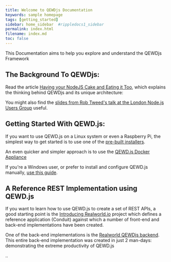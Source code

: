 ```yaml
---
title: Welcome to QEWDjs Documentation
keywords: sample homepage
tags: [getting_started]
sidebar: home_sidebar  #rippledocs1_sidebar
permalink: index.html
filename: index.md
toc: false
---
```


This Documentation aims to help you explore and understand the QEWDjs Framework 
 

## The Background To QEWDjs:

Read the article [Having your NodeJS Cake and Eating it Too](https://robtweed.wordpress.com/2017/04/18/having-your-node-js-cake-and-eating-it-too/), which explains the thinking behind QEWDjs and its unique architecture:

You might also find the [slides from Rob Tweed's talk at the London Node.js Users Group](https://www.slideshare.net/robtweed/lnug-having-your-nodejs-cake-and-eating-it-too) useful.


## Getting Started With QEWD.js:

If you want to use QEWD.js on a Linux system or even a Raspberry Pi, the  simplest way to get started 
is to use one of the [pre-built installers](https://github.com/robtweed/qewd/tree/master/installers).

An even quicker and simpler approach is to use the [QEWD.js Docker Appliance](https://www.slideshare.net/robtweed/ewd-3-training-course-part-42-the-qewd-docker-appliance)

If you're a Windows user, or prefer to install and configure QEWD.js manually, [use this guide](https://www.slideshare.net/robtweed/installing-configuring-ewdxpress).

## A Reference REST Implementation using QEWD.js

If you want to learn how to use QEWD.js to create a set of REST APIs, a good starting point is the [Introducing Realworld.io](https://medium.com/@ericsimons/introducing-realworld-6016654d36b5) project which defines a reference application 
(Conduit) against which a number of front-end and back-end implementations have been created.

One of the back-end implementations is the [Realworld QEWDjs backend](https://github.com/gothinkster/QEWD-realworld-example-app).  This entire back-end implementation was created in just 2 man-days: demonstrating the extreme productivity of QEWD.js



..
